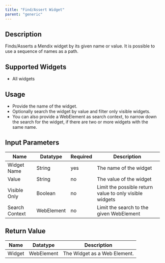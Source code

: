 ```yaml
---
title: "Find/Assert Widget"
parent: "generic"
---
```


## Description

Finds/Asserts a Mendix widget by its given name or value.
It is possible to use a sequence of names as a path.

## Supported Widgets

 + All widgets

## Usage

* Provide the name of the widget.
* Optionally search the widget by value and filter only visible widgets.
* You can also provide a WebElement as search context, to narrow down the search for the widget, if there are two or more widgets with the same name.

## Input Parameters

Name | Datatype | Required | Description
--- | --- | --- | ---
Widget Name | String | yes | The name of the widget
Value | String |no | The value of the widget
Visible Only | Boolean | no | Limit the possible return value to only visible widgets
Search Context | WebElement | no | Limit the search to the given WebElement

## Return Value

Name | Datatype | Description
--- | --- | ---
Widget | WebElement | The Widget as a Web Element.
